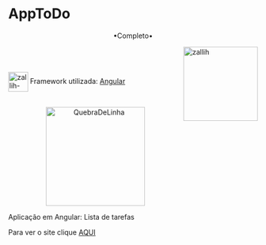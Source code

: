 # AppToDo


<p align="middle">•Completo•</p>

<img align="right" alt="zallih" width="150" src="https://cdn.discordapp.com/attachments/1109120423297294356/1115676832709234715/download20230602132208.png">
  <br><br>
<div style="display: inline_block"><br>
 
  <img align="center" alt="zallih-css" height="40" width="40" src="https://angular.io/assets/images/logos/angularjs/AngularJS-Shield.svg">
  Framework utilizada: <a href="#">Angular</a><br><br>


  <p align="middle">
  <img width="200" alt="QuebraDeLinha" src="https://media.discordapp.net/attachments/783761333358166056/875852044928425984/divider-2461548_640.png">
  </p>
  
  <p>
 Aplicação em Angular: Lista de tarefas
    
   Para ver o site clique  <a href="https://app-to-do-v9ru.vercel.app/">AQUI</a>
  </p>
